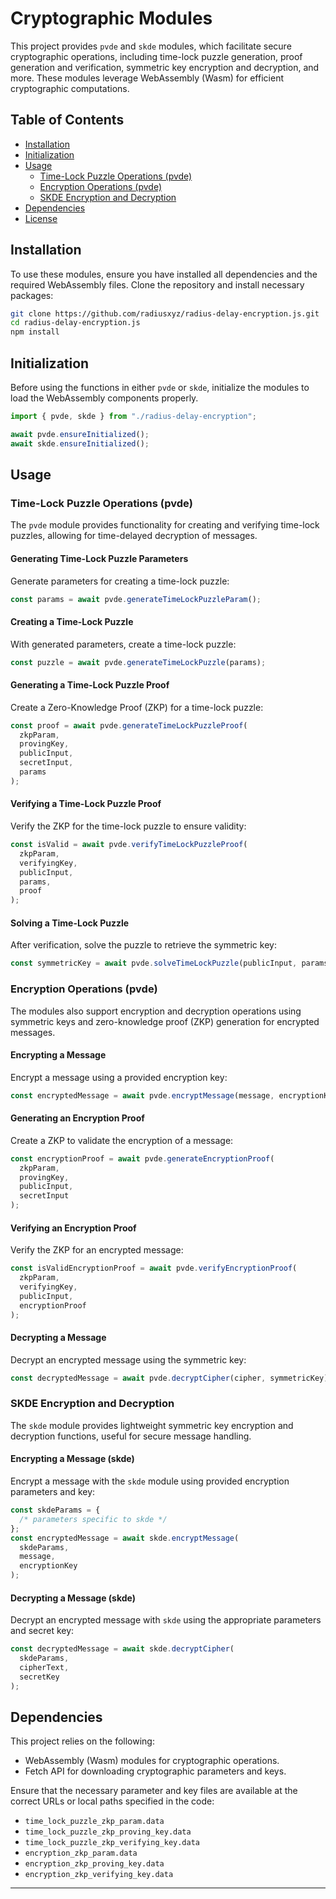 # Cryptographic Modules

This project provides `pvde` and `skde` modules, which facilitate secure cryptographic operations, including time-lock puzzle generation, proof generation and verification, symmetric key encryption and decryption, and more. These modules leverage WebAssembly (Wasm) for efficient cryptographic computations.

## Table of Contents

- [Installation](#installation)
- [Initialization](#initialization)
- [Usage](#usage)
  - [Time-Lock Puzzle Operations (pvde)](#time-lock-puzzle-operations-pvde)
  - [Encryption Operations (pvde)](#encryption-operations-pvde)
  - [SKDE Encryption and Decryption](#skde-encryption-and-decryption)
- [Dependencies](#dependencies)
- [License](#license)

## Installation

To use these modules, ensure you have installed all dependencies and the required WebAssembly files. Clone the repository and install necessary packages:

```bash
git clone https://github.com/radiusxyz/radius-delay-encryption.js.git
cd radius-delay-encryption.js
npm install
```

## Initialization

Before using the functions in either `pvde` or `skde`, initialize the modules to load the WebAssembly components properly.

```javascript
import { pvde, skde } from "./radius-delay-encryption";

await pvde.ensureInitialized();
await skde.ensureInitialized();
```

## Usage

### Time-Lock Puzzle Operations (pvde)

The `pvde` module provides functionality for creating and verifying time-lock puzzles, allowing for time-delayed decryption of messages.

#### Generating Time-Lock Puzzle Parameters

Generate parameters for creating a time-lock puzzle:

```javascript
const params = await pvde.generateTimeLockPuzzleParam();
```

#### Creating a Time-Lock Puzzle

With generated parameters, create a time-lock puzzle:

```javascript
const puzzle = await pvde.generateTimeLockPuzzle(params);
```

#### Generating a Time-Lock Puzzle Proof

Create a Zero-Knowledge Proof (ZKP) for a time-lock puzzle:

```javascript
const proof = await pvde.generateTimeLockPuzzleProof(
  zkpParam,
  provingKey,
  publicInput,
  secretInput,
  params
);
```

#### Verifying a Time-Lock Puzzle Proof

Verify the ZKP for the time-lock puzzle to ensure validity:

```javascript
const isValid = await pvde.verifyTimeLockPuzzleProof(
  zkpParam,
  verifyingKey,
  publicInput,
  params,
  proof
);
```

#### Solving a Time-Lock Puzzle

After verification, solve the puzzle to retrieve the symmetric key:

```javascript
const symmetricKey = await pvde.solveTimeLockPuzzle(publicInput, params);
```

### Encryption Operations (pvde)

The modules also support encryption and decryption operations using symmetric keys and zero-knowledge proof (ZKP) generation for encrypted messages.

#### Encrypting a Message

Encrypt a message using a provided encryption key:

```javascript
const encryptedMessage = await pvde.encryptMessage(message, encryptionKey);
```

#### Generating an Encryption Proof

Create a ZKP to validate the encryption of a message:

```javascript
const encryptionProof = await pvde.generateEncryptionProof(
  zkpParam,
  provingKey,
  publicInput,
  secretInput
);
```

#### Verifying an Encryption Proof

Verify the ZKP for an encrypted message:

```javascript
const isValidEncryptionProof = await pvde.verifyEncryptionProof(
  zkpParam,
  verifyingKey,
  publicInput,
  encryptionProof
);
```

#### Decrypting a Message

Decrypt an encrypted message using the symmetric key:

```javascript
const decryptedMessage = await pvde.decryptCipher(cipher, symmetricKey);
```

### SKDE Encryption and Decryption

The `skde` module provides lightweight symmetric key encryption and decryption functions, useful for secure message handling.

#### Encrypting a Message (skde)

Encrypt a message with the `skde` module using provided encryption parameters and key:

```javascript
const skdeParams = {
  /* parameters specific to skde */
};
const encryptedMessage = await skde.encryptMessage(
  skdeParams,
  message,
  encryptionKey
);
```

#### Decrypting a Message (skde)

Decrypt an encrypted message with `skde` using the appropriate parameters and secret key:

```javascript
const decryptedMessage = await skde.decryptCipher(
  skdeParams,
  cipherText,
  secretKey
);
```

## Dependencies

This project relies on the following:

- WebAssembly (Wasm) modules for cryptographic operations.
- Fetch API for downloading cryptographic parameters and keys.

Ensure that the necessary parameter and key files are available at the correct URLs or local paths specified in the code:

- `time_lock_puzzle_zkp_param.data`
- `time_lock_puzzle_zkp_proving_key.data`
- `time_lock_puzzle_zkp_verifying_key.data`
- `encryption_zkp_param.data`
- `encryption_zkp_proving_key.data`
- `encryption_zkp_verifying_key.data`
---
